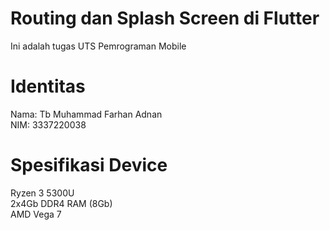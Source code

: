 # Routing dan Splash Screen di Flutter
 Ini adalah tugas UTS Pemrograman Mobile

 # Identitas
 Nama:&nbsp;Tb Muhammad Farhan Adnan <br>
 NIM:&nbsp;3337220038
# Spesifikasi Device
Ryzen 3 5300U <br>
2x4Gb DDR4 RAM (8Gb) <br>
AMD Vega 7
